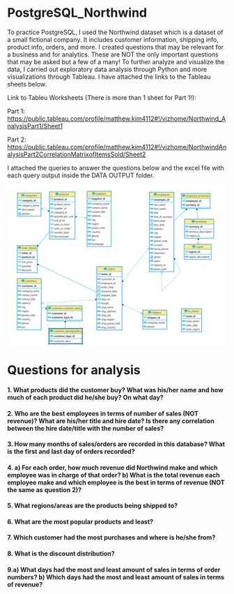 # PostgreSQL_Northwind
To practice PostgreSQL, I used the Northwind dataset which is a dataset of a small fictional company. It includes customer information, shipping info, product info, orders, and more. I created questions that may be relevant for a business and for analytics. These are NOT the only important questions that may be asked but a few of a many! To further analyze and visualize the data, I carried out exploratory data analysis through Python and more visualizations through Tableau. I have attached the links to the Tableau sheets below. 

Link to Tableu Worksheets (There is more than 1 sheet for Part 1!): 


Part 1: https://public.tableau.com/profile/matthew.kim4112#!/vizhome/Northwind_AnalysisPart1/Sheet1


Part 2: https://public.tableau.com/profile/matthew.kim4112#!/vizhome/NorthwindAnalysisPart2CorrelationMatrixofItemsSold/Sheet2 

I attached the queries to answer the questions below and the excel file with each query output inside the DATA OUTPUT folder. 


<p align="center">
  <img width="800" src="northwind_schematic.PNG">
</p>


# Questions for analysis 
#### 1. What products did the customer buy? What was his/her name and how much of each product did he/she buy? On what day? 


#### 2. Who are the best employees in terms of number of sales (NOT revenue)? What are his/her title and hire date? Is there any correlation between the hire date/title with the number of sales? 


#### 3. How many months of sales/orders are recorded in this database? What is the first and last day of orders recorded? 


#### 4. a) For each order, how much revenue did Northwind make and which employee was in charge of that order? b) What is the total revenue each employee make and which employee is the best in terms of revenue (NOT the same as question 2)? 


#### 5. What regions/areas are the products being shipped to? 


#### 6. What are the most popular products and least? 


#### 7. Which customer had the most purchases and where is he/she from? 


#### 8. What is the discount distribution?


#### 9.a) What days had the most and least amount of sales in terms of order numbers? b) Which days had the most and least amount of sales in terms of revenue? 


   
